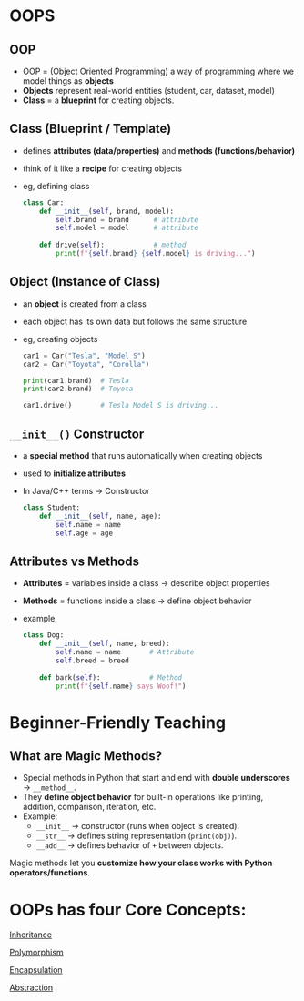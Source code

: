 # OOPS

## OOP

- OOP = (Object Oriented Programming) a way of programming where we model things as **objects**
- **Objects** represent real-world entities (student, car, dataset, model)
- **Class** = a **blueprint** for creating objects.

## Class (Blueprint / Template)

- defines **attributes (data/properties)** and **methods (functions/behavior)**
- think of it like a **recipe** for creating objects
- eg, defining class
    
    ```python
    class Car:
        def __init__(self, brand, model):
            self.brand = brand      # attribute
            self.model = model      # attribute
        
        def drive(self):            # method
            print(f"{self.brand} {self.model} is driving...")
    ```
    

## Object (Instance of Class)

- an **object** is created from a class
- each object has its own data but follows the same structure
- eg, creating objects
    
    ```python
    car1 = Car("Tesla", "Model S")
    car2 = Car("Toyota", "Corolla")
    
    print(car1.brand)  # Tesla
    print(car2.brand)  # Toyota
    
    car1.drive()       # Tesla Model S is driving...
    ```
    

## `__init__()` Constructor

- a **special method** that runs automatically when creating objects
- used to **initialize attributes**
- In Java/C++ terms → Constructor
    
    ```python
    class Student:
        def __init__(self, name, age):
            self.name = name
            self.age = age
    ```
    

## Attributes vs Methods

- **Attributes** = variables inside a class → describe object properties
- **Methods** = functions inside a class → define object behavior
- example,
    
    ```python
    class Dog:
        def __init__(self, name, breed):
            self.name = name       # Attribute
            self.breed = breed
        
        def bark(self):            # Method
            print(f"{self.name} says Woof!")
    ```
    

# Beginner-Friendly Teaching

## What are Magic Methods?

- Special methods in Python that start and end with **double underscores** → `__method__`.
- They **define object behavior** for built-in operations like printing, addition, comparison, iteration, etc.
- Example:
    - `__init__` → constructor (runs when object is created).
    - `__str__` → defines string representation (`print(obj)`).
    - `__add__` → defines behavior of `+` between objects.

Magic methods let you **customize how your class works with Python operators/functions**.

# OOPs has four Core Concepts:

[Inheritance](06.1.Inheritance.md)

[Polymorphism](06.2.Polymorphism.md)

[Encapsulation](06.3.Encapsulation.md)

[Abstraction](06.4.Abstraction.md)

